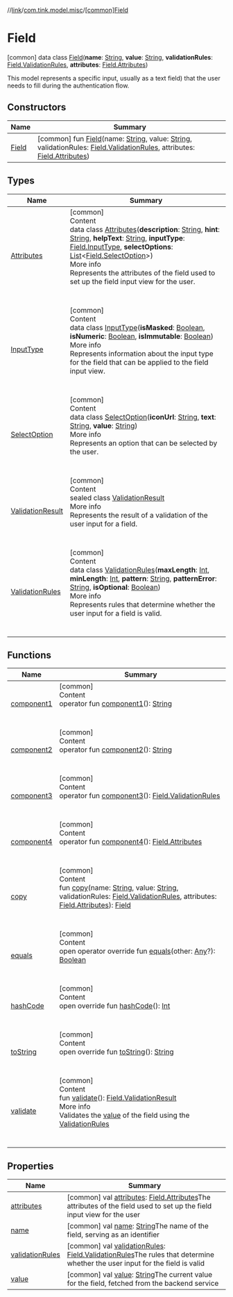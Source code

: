 //[link](../../index.md)/[com.tink.model.misc](../index.md)/[[common]Field](index.md)



# Field  
 [common] data class [Field](index.md)(**name**: [String](https://kotlinlang.org/api/latest/jvm/stdlib/kotlin/-string/index.html), **value**: [String](https://kotlinlang.org/api/latest/jvm/stdlib/kotlin/-string/index.html), **validationRules**: [Field.ValidationRules](-validation-rules/index.md), **attributes**: [Field.Attributes](-attributes/index.md))

This model represents a specific input, usually as a text field) that the user needs to fill during the authentication flow.

   


## Constructors  
  
|  Name|  Summary| 
|---|---|
| <a name="com.tink.model.misc/Field/Field/#kotlin.String#kotlin.String#com.tink.model.misc.Field.ValidationRules#com.tink.model.misc.Field.Attributes/PointingToDeclaration/"></a>[Field](-field.md)| <a name="com.tink.model.misc/Field/Field/#kotlin.String#kotlin.String#com.tink.model.misc.Field.ValidationRules#com.tink.model.misc.Field.Attributes/PointingToDeclaration/"></a> [common] fun [Field](-field.md)(name: [String](https://kotlinlang.org/api/latest/jvm/stdlib/kotlin/-string/index.html), value: [String](https://kotlinlang.org/api/latest/jvm/stdlib/kotlin/-string/index.html), validationRules: [Field.ValidationRules](-validation-rules/index.md), attributes: [Field.Attributes](-attributes/index.md))   <br>


## Types  
  
|  Name|  Summary| 
|---|---|
| <a name="com.tink.model.misc/Field.Attributes///PointingToDeclaration/"></a>[Attributes](-attributes/index.md)| <a name="com.tink.model.misc/Field.Attributes///PointingToDeclaration/"></a>[common]  <br>Content  <br>data class [Attributes](-attributes/index.md)(**description**: [String](https://kotlinlang.org/api/latest/jvm/stdlib/kotlin/-string/index.html), **hint**: [String](https://kotlinlang.org/api/latest/jvm/stdlib/kotlin/-string/index.html), **helpText**: [String](https://kotlinlang.org/api/latest/jvm/stdlib/kotlin/-string/index.html), **inputType**: [Field.InputType](-input-type/index.md), **selectOptions**: [List](https://kotlinlang.org/api/latest/jvm/stdlib/kotlin.collections/-list/index.html)<[Field.SelectOption](-select-option/index.md)>)  <br>More info  <br>Represents the attributes of the field used to set up the field input view for the user.  <br><br><br>
| <a name="com.tink.model.misc/Field.InputType///PointingToDeclaration/"></a>[InputType](-input-type/index.md)| <a name="com.tink.model.misc/Field.InputType///PointingToDeclaration/"></a>[common]  <br>Content  <br>data class [InputType](-input-type/index.md)(**isMasked**: [Boolean](https://kotlinlang.org/api/latest/jvm/stdlib/kotlin/-boolean/index.html), **isNumeric**: [Boolean](https://kotlinlang.org/api/latest/jvm/stdlib/kotlin/-boolean/index.html), **isImmutable**: [Boolean](https://kotlinlang.org/api/latest/jvm/stdlib/kotlin/-boolean/index.html))  <br>More info  <br>Represents information about the input type for the field that can be applied to the field input view.  <br><br><br>
| <a name="com.tink.model.misc/Field.SelectOption///PointingToDeclaration/"></a>[SelectOption](-select-option/index.md)| <a name="com.tink.model.misc/Field.SelectOption///PointingToDeclaration/"></a>[common]  <br>Content  <br>data class [SelectOption](-select-option/index.md)(**iconUrl**: [String](https://kotlinlang.org/api/latest/jvm/stdlib/kotlin/-string/index.html), **text**: [String](https://kotlinlang.org/api/latest/jvm/stdlib/kotlin/-string/index.html), **value**: [String](https://kotlinlang.org/api/latest/jvm/stdlib/kotlin/-string/index.html))  <br>More info  <br>Represents an option that can be selected by the user.  <br><br><br>
| <a name="com.tink.model.misc/Field.ValidationResult///PointingToDeclaration/"></a>[ValidationResult](-validation-result/index.md)| <a name="com.tink.model.misc/Field.ValidationResult///PointingToDeclaration/"></a>[common]  <br>Content  <br>sealed class [ValidationResult](-validation-result/index.md)  <br>More info  <br>Represents the result of a validation of the user input for a field.  <br><br><br>
| <a name="com.tink.model.misc/Field.ValidationRules///PointingToDeclaration/"></a>[ValidationRules](-validation-rules/index.md)| <a name="com.tink.model.misc/Field.ValidationRules///PointingToDeclaration/"></a>[common]  <br>Content  <br>data class [ValidationRules](-validation-rules/index.md)(**maxLength**: [Int](https://kotlinlang.org/api/latest/jvm/stdlib/kotlin/-int/index.html), **minLength**: [Int](https://kotlinlang.org/api/latest/jvm/stdlib/kotlin/-int/index.html), **pattern**: [String](https://kotlinlang.org/api/latest/jvm/stdlib/kotlin/-string/index.html), **patternError**: [String](https://kotlinlang.org/api/latest/jvm/stdlib/kotlin/-string/index.html), **isOptional**: [Boolean](https://kotlinlang.org/api/latest/jvm/stdlib/kotlin/-boolean/index.html))  <br>More info  <br>Represents rules that determine whether the user input for a field is valid.  <br><br><br>


## Functions  
  
|  Name|  Summary| 
|---|---|
| <a name="com.tink.model.misc/Field/component1/#/PointingToDeclaration/"></a>[component1](component1.md)| <a name="com.tink.model.misc/Field/component1/#/PointingToDeclaration/"></a>[common]  <br>Content  <br>operator fun [component1](component1.md)(): [String](https://kotlinlang.org/api/latest/jvm/stdlib/kotlin/-string/index.html)  <br><br><br>
| <a name="com.tink.model.misc/Field/component2/#/PointingToDeclaration/"></a>[component2](component2.md)| <a name="com.tink.model.misc/Field/component2/#/PointingToDeclaration/"></a>[common]  <br>Content  <br>operator fun [component2](component2.md)(): [String](https://kotlinlang.org/api/latest/jvm/stdlib/kotlin/-string/index.html)  <br><br><br>
| <a name="com.tink.model.misc/Field/component3/#/PointingToDeclaration/"></a>[component3](component3.md)| <a name="com.tink.model.misc/Field/component3/#/PointingToDeclaration/"></a>[common]  <br>Content  <br>operator fun [component3](component3.md)(): [Field.ValidationRules](-validation-rules/index.md)  <br><br><br>
| <a name="com.tink.model.misc/Field/component4/#/PointingToDeclaration/"></a>[component4](component4.md)| <a name="com.tink.model.misc/Field/component4/#/PointingToDeclaration/"></a>[common]  <br>Content  <br>operator fun [component4](component4.md)(): [Field.Attributes](-attributes/index.md)  <br><br><br>
| <a name="com.tink.model.misc/Field/copy/#kotlin.String#kotlin.String#com.tink.model.misc.Field.ValidationRules#com.tink.model.misc.Field.Attributes/PointingToDeclaration/"></a>[copy](copy.md)| <a name="com.tink.model.misc/Field/copy/#kotlin.String#kotlin.String#com.tink.model.misc.Field.ValidationRules#com.tink.model.misc.Field.Attributes/PointingToDeclaration/"></a>[common]  <br>Content  <br>fun [copy](copy.md)(name: [String](https://kotlinlang.org/api/latest/jvm/stdlib/kotlin/-string/index.html), value: [String](https://kotlinlang.org/api/latest/jvm/stdlib/kotlin/-string/index.html), validationRules: [Field.ValidationRules](-validation-rules/index.md), attributes: [Field.Attributes](-attributes/index.md)): [Field](index.md)  <br><br><br>
| <a name="kotlin/Any/equals/#kotlin.Any?/PointingToDeclaration/"></a>[equals](../../com.tink.service.user/[common]-user-profile-service-impl/index.md#%5Bkotlin%2FAny%2Fequals%2F%23kotlin.Any%3F%2FPointingToDeclaration%2F%5D%2FFunctions%2F1135467963)| <a name="kotlin/Any/equals/#kotlin.Any?/PointingToDeclaration/"></a>[common]  <br>Content  <br>open operator override fun [equals](../../com.tink.service.user/[common]-user-profile-service-impl/index.md#%5Bkotlin%2FAny%2Fequals%2F%23kotlin.Any%3F%2FPointingToDeclaration%2F%5D%2FFunctions%2F1135467963)(other: [Any](https://kotlinlang.org/api/latest/jvm/stdlib/kotlin/-any/index.html)?): [Boolean](https://kotlinlang.org/api/latest/jvm/stdlib/kotlin/-boolean/index.html)  <br><br><br>
| <a name="kotlin/Any/hashCode/#/PointingToDeclaration/"></a>[hashCode](../../com.tink.service.user/[common]-user-profile-service-impl/index.md#%5Bkotlin%2FAny%2FhashCode%2F%23%2FPointingToDeclaration%2F%5D%2FFunctions%2F1135467963)| <a name="kotlin/Any/hashCode/#/PointingToDeclaration/"></a>[common]  <br>Content  <br>open override fun [hashCode](../../com.tink.service.user/[common]-user-profile-service-impl/index.md#%5Bkotlin%2FAny%2FhashCode%2F%23%2FPointingToDeclaration%2F%5D%2FFunctions%2F1135467963)(): [Int](https://kotlinlang.org/api/latest/jvm/stdlib/kotlin/-int/index.html)  <br><br><br>
| <a name="kotlin/Any/toString/#/PointingToDeclaration/"></a>[toString](../../com.tink.service.user/[common]-user-profile-service-impl/index.md#%5Bkotlin%2FAny%2FtoString%2F%23%2FPointingToDeclaration%2F%5D%2FFunctions%2F1135467963)| <a name="kotlin/Any/toString/#/PointingToDeclaration/"></a>[common]  <br>Content  <br>open override fun [toString](../../com.tink.service.user/[common]-user-profile-service-impl/index.md#%5Bkotlin%2FAny%2FtoString%2F%23%2FPointingToDeclaration%2F%5D%2FFunctions%2F1135467963)(): [String](https://kotlinlang.org/api/latest/jvm/stdlib/kotlin/-string/index.html)  <br><br><br>
| <a name="com.tink.model.misc/Field/validate/#/PointingToDeclaration/"></a>[validate](validate.md)| <a name="com.tink.model.misc/Field/validate/#/PointingToDeclaration/"></a>[common]  <br>Content  <br>fun [validate](validate.md)(): [Field.ValidationResult](-validation-result/index.md)  <br>More info  <br>Validates the [value](value.md) of the field using the [ValidationRules](-validation-rules/index.md)  <br><br><br>


## Properties  
  
|  Name|  Summary| 
|---|---|
| <a name="com.tink.model.misc/Field/attributes/#/PointingToDeclaration/"></a>[attributes](attributes.md)| <a name="com.tink.model.misc/Field/attributes/#/PointingToDeclaration/"></a> [common] val [attributes](attributes.md): [Field.Attributes](-attributes/index.md)The attributes of the field used to set up the field input view for the user   <br>
| <a name="com.tink.model.misc/Field/name/#/PointingToDeclaration/"></a>[name](name.md)| <a name="com.tink.model.misc/Field/name/#/PointingToDeclaration/"></a> [common] val [name](name.md): [String](https://kotlinlang.org/api/latest/jvm/stdlib/kotlin/-string/index.html)The name of the field, serving as an identifier   <br>
| <a name="com.tink.model.misc/Field/validationRules/#/PointingToDeclaration/"></a>[validationRules](validation-rules.md)| <a name="com.tink.model.misc/Field/validationRules/#/PointingToDeclaration/"></a> [common] val [validationRules](validation-rules.md): [Field.ValidationRules](-validation-rules/index.md)The rules that determine whether the user input for the field is valid   <br>
| <a name="com.tink.model.misc/Field/value/#/PointingToDeclaration/"></a>[value](value.md)| <a name="com.tink.model.misc/Field/value/#/PointingToDeclaration/"></a> [common] val [value](value.md): [String](https://kotlinlang.org/api/latest/jvm/stdlib/kotlin/-string/index.html)The current value for the field, fetched from the backend service   <br>

